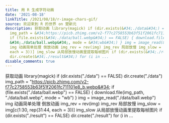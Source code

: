 ```yaml
---
title: 用 R 生成字符动画
date: '2021-08-18'
linkTitle: /2021/08/18/r-image-chars-gif/
source: 欢迎来到 R 的世界 on 楚新元
description: 获取动画 library(magick) if (dir.exists(&#34;./data&#34;) == FALSE) dir.create(&#34;./data&#34;)
  img_path = &#34;https://picb.zhimg.com/v2-f77c2758553b63f51f2061fc711101e8_b.webp&#34;
  if (file.exists(&#34;./data/ball.webp&#34;) == FALSE) { download.file(img_path,
  &#34;./data/ball.webp&#34;, mode = &#34;wb&#34;) } img = image_read(&#34;./data/ball.webp&#34;)
  img 动画简单处理 倒放动画 img_rev = rev(img) img_rev 局部放慢 img_slow = img[c(1:30, rep(31:44,
  each = 3))] img_slow 从局部放慢动画里提取每帧图片 if (dir.exists(&#34;./result&#34;) == FALSE)
  dir.create(&#34;./result&#34;) for (i in ...
disable_comments: true
---
```

获取动画 library(magick) if (dir.exists(&#34;./data&#34;) == FALSE) dir.create(&#34;./data&#34;) img_path = &#34;https://picb.zhimg.com/v2-f77c2758553b63f51f2061fc711101e8_b.webp&#34; if (file.exists(&#34;./data/ball.webp&#34;) == FALSE) { download.file(img_path, &#34;./data/ball.webp&#34;, mode = &#34;wb&#34;) } img = image_read(&#34;./data/ball.webp&#34;) img 动画简单处理 倒放动画 img_rev = rev(img) img_rev 局部放慢 img_slow = img[c(1:30, rep(31:44, each = 3))] img_slow 从局部放慢动画里提取每帧图片 if (dir.exists(&#34;./result&#34;) == FALSE) dir.create(&#34;./result&#34;) for (i in ...